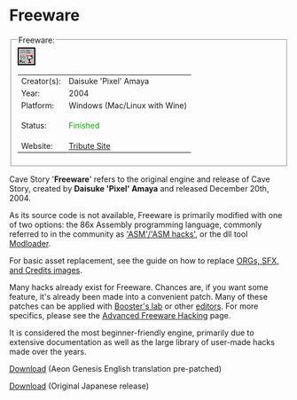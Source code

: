# Freeware

<fieldset>
<legend>Freeware:</legend>
<img src="/wiki/img/engines/freeware-assets/Icon3.bmp">
<table><tbody>

<tr><td>Creator(s):</td><td>Daisuke 'Pixel' Amaya</td></tr>
<tr><td>Year:</td><td>2004</td></tr>
<tr><td>Platform:</td><td>Windows (Mac/Linux with Wine)</td></tr>
<tr><td>Status:</td><td>
<p style="color:#00B000;">Finished</p>
</td></tr>
<tr><td>Website:</td><td><a href="https://www.cavestory.org/">Tribute Site</a></td></tr>

</tbody></table>
</fieldset>

Cave Story '**Freeware**' refers to the original engine and release of Cave Story, created by **Daisuke 'Pixel' Amaya** and released December 20th, 2004.

As its source code is not available, Freeware is primarily modified with one of two options: the 86x Assembly programming language, commonly referred to in the community as ['ASM'/'ASM hacks'](assembly), or the dll tool [Modloader](modloader).

For basic asset replacement, see the guide on how to replace [ORGs, SFX, and Credits images](freeware-asset-replacement).

Many hacks already exist for Freeware. Chances are, if you want some feature, it's already been made into a convenient patch. Many of these patches can be applied with [Booster's lab](boosters-lab) or other [editors](cavestory-editors).
For more specifics, please see the [Advanced Freeware Hacking](advanced-freeware-hacking) page.

It is considered the most beginner-friendly engine, primarily due to extensive documentation as well as the large library of user-made hacks made over the years.

[Download](https://www.cavestory.org/downloads/cavestoryen.zip) (Aeon Genesis English translation pre-patched)

[Download](https://studiopixel.jp/binaries/dou_1006.zip) (Original Japanese release)
